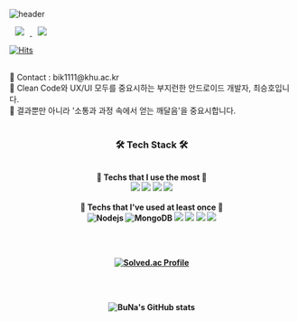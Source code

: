 ![header](https://capsule-render.vercel.app/api?type=wave&color=auto&height=300&section=header&text=Hello,%20Guys!&fontSize=90&fontColor=ffffff)

<a href="https://itstory1592.tistory.com/" target="_blank">
    <img 
        src="http://img.shields.io/badge/-devBlog-464646?style=flat&logo=Blogger&logoColor=f3d6ff&link=https://itstory1592.tistory.com/"
        style="height : auto; margin-left : 10px; margin-right : 10px;"/>
</a>
<a href="https://www.facebook.com/profile.php?id=100006484800009" target="_blank">
    <img 
        src="http://img.shields.io/badge/-Facebook-464646?style=flat&logo=Facebook&logoColor=69aaff&link=https://www.facebook.com/profile.php?id=100006484800009/"
        style="height : auto; margin-left : 10px; margin-right : 10px;"/>
</a>

[![Hits](https://hits.seeyoufarm.com/api/count/incr/badge.svg?url=https%3A%2F%2Fgithub.com%2Ftmdgh1592%2Fhit-counter&count_bg=%2386E3A4&title_bg=%234F4F4F&icon=googlecardboard.svg&icon_color=%23E7E7E7&title=hits&edge_flat=false)](https://github.com/tmdgh1592)

<br>
💌 Contact : bik1111@khu.ac.kr <br>
🔎 Clean Code와 UX/UI 모두를 중요시하는 부지런한 안드로이드 개발자, 최승호입니다.<br>
🥕 결과뿐만 아니라 '소통과 과정 속에서 얻는 깨달음'을 중요시합니다.<br><br>

<h3 align="center"><b>🛠 Tech Stack 🛠</b></h3>

<p display="inline" align="center">
  <br>
  <b>👑 Techs that I use the most 👑<b/><br>
  <img src="https://img.shields.io/badge/android-3DDC84?style=for-the-badge&logo=android&logoColor=white">
  <img src="https://img.shields.io/badge/java-E34F26?style=for-the-badge&logo=java&logoColor=white">
  <img src="https://img.shields.io/badge/kotlin-7F52FF?style=for-the-badge&logo=kotlin&logoColor=white">
  <img src="https://img.shields.io/badge/firebase-FFCA28?style=for-the-badge&logo=firebase&logoColor=white">
  <br><br>
  <b>🤏 Techs that I've used at least once 🤏<b/><br>
  <img alt="Nodejs" src="https://img.shields.io/badge/-Nodejs-43853d?style=flat-square&logo=Node.js&logoColor=white" />
  <img alt="MongoDB" src="https://img.shields.io/badge/-MongoDB-13aa52?style=flat-square&logo=mongodb&logoColor=white" />
  <img src="https://img.shields.io/badge/css3-1572B6?style=for-the-badge&logo=css3&logoColor=white">
  <img src="https://img.shields.io/badge/python-3776AB?style=for-the-badge&logo=python&logoColor=white">
  <img src="https://img.shields.io/badge/mysql-4479A1?style=for-the-badge&logo=mysql&logoColor=white">
  <img src="https://img.shields.io/badge/lang-A8B9CC?style=for-the-badge&logo=c&logoColor=white">

<br><br>
</p>

<div align=center>

[![Solved.ac Profile](http://mazassumnida.wtf/api/v2/generate_badge?boj=chltmdgh1592)](https://solved.ac/chltmdgh1592)

<br><br>
</div>

<div align=center>
    
![BuNa's GitHub stats](https://github-readme-stats.vercel.app/api?username=tmdgh1592&show_icons=true)
    
</div>
      
<br><br>
